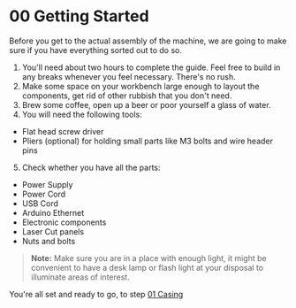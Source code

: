 00 Getting Started
==================

Before you get to the actual assembly of the machine, we are going to make sure if you have everything sorted out to do so.

1. You'll need about two hours to complete the guide. Feel free to build in any breaks whenever you feel necessary. There's no rush.
2. Make some space on your workbench large enough to layout the components, get rid of other rubbish that you don't need.
3. Brew some coffee, open up a beer or poor yourself a glass of water.
4. You will need the following tools:
- Flat head screw driver
- Pliers (optional) for holding small parts like M3 bolts and wire header pins
5. Check whether you have all the parts:
- Power Supply
- Power Cord
- USB Cord
- Arduino Ethernet
- Electronic components
- Laser Cut panels
- Nuts and bolts

> **Note:** Make sure you are in a place with enough light, it might be convenient to have a desk lamp or flash light at your disposal to illuminate areas of interest.

You're all set and ready to go, to step [01 Casing][1]

[1]: https://github.com/PieterVanBoheemen/RWXBioFuge/blob/master/Docs/Assembly/01-Casing.md
